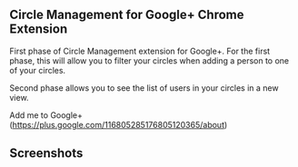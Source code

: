 Circle Management for Google+ Chrome Extension
---------------------------------------

First phase of Circle Management extension for Google+. For the first 
phase, this will allow you to filter your circles when adding a person 
to one of your circles.

Second phase allows you to see the list of users in your circles in
a new view.

Add me to Google+ (https://plus.google.com/116805285176805120365/about)

Screenshots
----------

